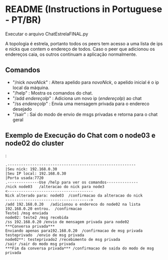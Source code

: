 
# README (Instructions in Portuguese - PT/BR)
Executar o arquivo ChatEstrelaFINAL.py

A topologia é estrela, portanto todos os peers tem acesso a uma lista de ips e nicks que contem o endereço de todos. Caso o peer que adicionou os endereços caia, os outros continuam a aplicação normalmente.

## Comandos
- "/nick *novoNick*" : Altera apelido para *novoNick*, o apelido inicial é o ip local da máquina.
- "/help" : Mostra os comandos do chat.
- "/add *endereçoIp*" : Adiciona um novo ip (*endereçoIp*) ao chat
- "/ss *endereçoIp*" : Envia uma mensagem privada para o endereco desejado
- "/sair" : Sai do modo de envio de msgs privadas e retorna para o chat geral

## Exemplo de Execução do Chat com o node03 e node02 do cluster
: 
```Bem-vindo ao *ChatEstrela*!!!    /Inicio automatico com o nick como o ip
.---------------------------------------------------------
|Seu nick: 192.168.0.30
|Seu IP local: 192.168.0.30
|Porta usada:7720
.--------------Use /help para ver os comandos--------------
/nick node03   /alteracao do nick para node3
<--------------------------------------
Nick alterado para: node03  /confirmacao da alteracao do nick
-------------------------------------->
/add 192.168.0.20   /adicionou o endereco do node02 na lista
192.168.0.20 entrou.  /confirmacao
Teste1 /msg enviada
node02: teste2 /msg recebida
/ss 192.168.0.20 /envio de mensagem privada para node02
***Conversa privada***   
Enviando apenas para192.168.0.20  /confirmacao de msg privada
testeprivado  /envio de msg privada
node02**: testeprivado2 /recebimento de msg privada
/sair /sair do modo msg privada
***Fim da conversa privada*** /confirmacao de saida do modo de msg privada





